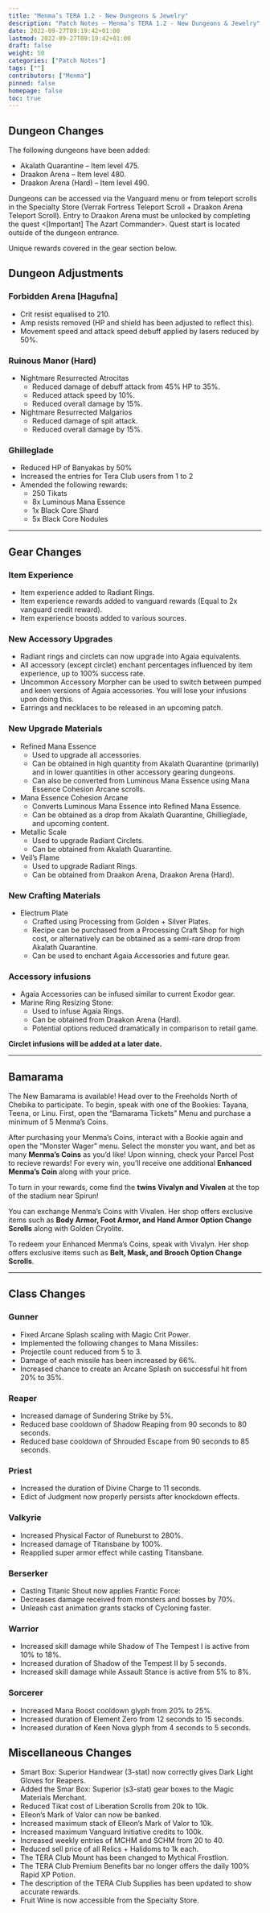 ```yaml
---
title: "Menma’s TERA 1.2 - New Dungeons & Jewelry"
description: "Patch Notes – Menma’s TERA 1.2 - New Dungeons & Jewelry"
date: 2022-09-27T09:19:42+01:00
lastmod: 2022-09-27T09:19:42+01:00
draft: false
weight: 50
categories: ["Patch Notes"]
tags: [""]
contributors: ["Menma"]
pinned: false
homepage: false
toc: true
---
```



## Dungeon Changes

The following dungeons have been added:

- Akalath Quarantine – Item level 475.
- Draakon Arena – Item level 480.
- Draakon Arena (Hard) – Item level 490.

Dungeons can be accessed via the Vanguard menu or from teleport scrolls in the Specialty Store (Verrak Fortress Teleport Scroll + Draakon Arena Teleport Scroll).
Entry to Draakon Arena must be unlocked by completing the quest <[Important] The Azart Commander>. Quest start is located outside of the dungeon entrance.

Unique rewards covered in the gear section below.

## Dungeon Adjustments

### Forbidden Arena [Hagufna]
  - Crit resist equalised to 210.
  - Amp resists removed (HP and shield has been adjusted to reflect this).
  - Movement speed and attack speed debuff applied by lasers reduced by 50%.
### Ruinous Manor (Hard)
  - Nightmare Resurrected Atrocitas
    - Reduced damage of debuff attack from 45% HP to 35%.
    - Reduced attack speed by 10%.
    - Reduced overall damage by 15%.
  - Nightmare Resurrected Malgarios
    - Reduced damage of spit attack.
    - Reduced overall damage by 15%.
### Ghilleglade
  - Reduced HP of Banyakas by 50%
  - Increased the entries for Tera Club users from 1 to 2
  - Amended the following rewards:
    - 250 Tikats 
    - 8x Luminous Mana Essence 
    - 1x Black Core Shard 
    - 5x Black Core Nodules 

<hr/>

## Gear Changes

### Item Experience

- Item experience added to Radiant Rings.
- Item experience rewards added to vanguard rewards (Equal to 2x vanguard credit reward).
- Item experience boosts added to various sources.
### New Accessory Upgrades

- Radiant rings and circlets can now upgrade into Agaia equivalents.
- All accessory (except circlet) enchant percentages influenced by item experience, up to 100% success rate.
- Uncommon Accessory Morpher can be used to switch between pumped and keen versions of Agaia accessories. You will lose your infusions upon doing this.
- Earrings and necklaces to be released in an upcoming patch.
### New Upgrade Materials

- Refined Mana Essence
   - Used to upgrade all accessories.
   - Can be obtained in high quantity from Akalath Quarantine (primarily) and in lower quantities in other accessory gearing dungeons.
   - Can also be converted from Luminous Mana Essence using Mana Essence Cohesion Arcane scrolls.
- Mana Essence Cohesion Arcane
   - Converts Luminous Mana Essence into Refined Mana Essence.
   - Can be obtained as a drop from Akalath Quarantine, Ghillieglade, and upcoming content.
- Metallic Scale
   - Used to upgrade Radiant Circlets.
   - Can be obtained from Akalath Quarantine.
- Veil’s Flame
   - Used to upgrade Radiant Rings.
   - Can be obtained from Draakon Arena, Draakon Arena (Hard).
### New Crafting Materials

- Electrum Plate
   - Crafted using Processing from Golden + Silver Plates.
   - Recipe can be purchased from a Processing Craft Shop for high cost, or alternatively can be obtained as a semi-rare drop from Akalath Quarantine.
   - Can be used to enchant Agaia Accessories and future gear.
### Accessory infusions

- Agaia Accessories can be infused similar to current Exodor gear.
- Marine Ring Resizing Stone:
   - Used to infuse Agaia Rings.
   - Can be obtained from Draakon Arena (Hard).
   - Potential options reduced dramatically in comparison to retail game.

**Circlet infusions will be added at a later date.**

<hr/>

## Bamarama
The New Bamarama is available! Head over to the Freeholds North of Chebika to participate.
To begin, speak with one of the Bookies: Tayana, Teena, or Linu.
First, open the “Bamarama Tickets” Menu and purchase a minimum of 5 Menma’s Coins.

After purchasing your Menma’s Coins, interact with a Bookie again and open the “Monster Wager” menu.
Select the monster you want, and bet as many **Menma’s Coins** as you’d like!
Upon winning, check your Parcel Post to recieve rewards!
For every win, you’ll receive one additional **Enhanced Menma’s Coin** along with your price.

To turn in your rewards, come find the **twins Vivalyn and Vivalen** at the top of the stadium near Spirun!

You can exchange Menma’s Coins with Vivalen. Her shop offers exclusive items such as **Body Armor, Foot Armor, and Hand Armor Option Change Scrolls** along with Golden Cryolite.

To redeem your Enhanced Menma’s Coins, speak with Vivalyn. Her shop offers exclusive items such as **Belt, Mask, and Brooch Option Change Scrolls**.

<hr/>

## Class Changes
### Gunner
   - Fixed Arcane Splash scaling with Magic Crit Power.
   - Implemented the following changes to Mana Missiles:
   - Projectile count reduced from 5 to 3.
   - Damage of each missile has been increased by 66%.
   - Increased chance to create an Arcane Splash on successful hit from 20% to 35%.
### Reaper
   - Increased damage of Sundering Strike by 5%.
   - Reduced base cooldown of Shadow Reaping from 90 seconds to 80 seconds.
   - Reduced base cooldown of Shrouded Escape from 90 seconds to 85 seconds.
### Priest
   - Increased the duration of Divine Charge to 11 seconds.
   - Edict of Judgment now properly persists after knockdown effects.
### Valkyrie
   - Increased Physical Factor of Runeburst to 280%.
   - Increased damage of Titansbane by 100%.
   - Reapplied super armor effect while casting Titansbane.
### Berserker
   - Casting Titanic Shout now applies Frantic Force:
   - Decreases damage received from monsters and bosses by 70%.
   - Unleash cast animation grants stacks of Cycloning faster.
### Warrior
   - Increased skill damage while Shadow of The Tempest I is active from 10% to 18%.
   - Increased duration of Shadow of the Tempest II by 5 seconds.
   - Increased skill damage while Assault Stance is active from 5% to 8%.
### Sorcerer
   - Increased Mana Boost cooldown glyph from 20% to 25%.
   - Increased duration of Element Zero from 12 seconds to 15 seconds.
   - Increased duration of Keen Nova glyph from 4 seconds to 5 seconds.

</hr>

## Miscellaneous Changes
- Smart Box: Superior Handwear (3-stat) now correctly gives Dark Light Gloves for Reapers.
- Added the Smar Box: Superior (s3-stat) gear boxes to the Magic Materials Merchant.
- Reduced Tikat cost of Liberation Scrolls from 20k to 10k.
- Elleon’s Mark of Valor can now be banked.
- Increased maximum stack of Elleon’s Mark of Valor to 10k.
- Increased maximum Vanguard Initiative credits to 100k.
- Increased weekly entries of MCHM and SCHM from 20 to 40.
- Reduced sell price of all Relics + Halidoms to 1k each.
- The TERA Club Mount has been changed to Mythical Frostlion.
- The TERA Club Premium Benefits bar no longer offers the daily 100% Rapid XP Potion.
- The description of the TERA Club Supplies has been updated to show accurate rewards. 
- Fruit Wine is now accessible from the Specialty Store.